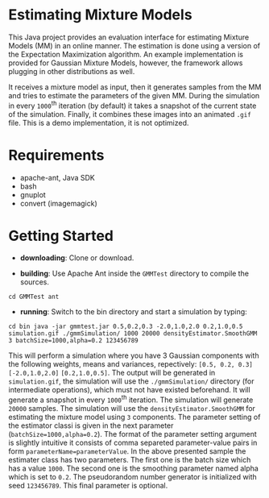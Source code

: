 Estimating Mixture Models
=========================

This Java project provides an evaluation interface for estimating Mixture Models (MM) in an online manner.
The estimation is done using a version of the Expectation Maximization algorithm. An example implementation is provided for Gaussian Mixture Models, however, the
framework allows plugging in other distributions as well.

It receives a mixture model as input, then it generates samples from the MM
and tries to estimate the parameters of the given MM. During the
simulation in every ``1000``<sup>th</sup> iteration (by default) it takes a snapshot of the current state of the simulation.
Finally, it combines these images into an animated ``.gif`` file. This is a demo implementation, it is not optimized.

Requirements
============
* apache-ant, Java SDK
* bash
* gnuplot
* convert (imagemagick)

Getting Started
===============

* __downloading__: Clone or download.

* __building__: Use Apache Ant inside the ``GMMTest`` directory to compile the sources.

``
cd GMMTest
ant
``

* __running__: Switch to the bin directory and start a simulation by typing:

``
cd bin
java -jar gmmtest.jar 0.5,0.2,0.3 -2.0,1.0,2.0 0.2,1.0,0.5 simulation.gif ./gmmSimulation/ 1000 20000 densityEstimator.SmoothGMM 3 batchSize=1000,alpha=0.2 123456789
``

This will perform a simulation where you have 3 Gaussian components with
the following weights, means and variances, repectively: ``[0.5, 0.2, 0.3]``
``[-2.0,1.0,2.0]`` ``[0.2,1.0,0.5]``. The output will be
generated in ``simulation.gif``, the simulation will use the
``./gmmSimulation/`` directory (for intermediate operations), which must not have existed
beforehand. It will generate a snapshot in every ``1000``<sup>th</sup> iteration. The
simulation will generate ``20000`` samples. The simulation will use the 
``densityEstimator.SmoothGMM`` for estimating the mixture model using ``3`` components.
The parameter setting of the estimator classi is given in the next parameter (``batchSize=1000,alpha=0.2``). 
The format of the parameter setting argument is slightly intuitive it consists of comma separeted
parameter-value pairs in form ``parameterName=parameterValue``.
In the above presented sample the estimater class has two parameters. 
The first one is the batch size which has a value ``1000``.
The second one is the smoothing parameter named alpha which is set to ``0.2``.
The pseudorandom number generator is initialized with seed ``123456789``. This final parameter is optional.
